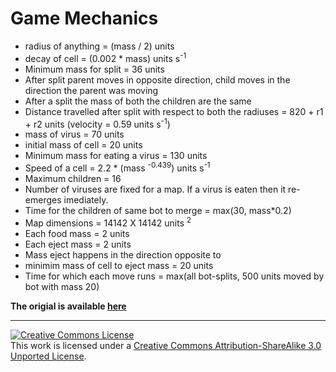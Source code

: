 # Game Mechanics

+ radius of anything = (mass / 2) units
+ decay of cell = (0.002 * mass) units s<sup>-1</sup>
+ Minimum mass for split = 36 units
+ After split parent moves in opposite direction, child moves in the direction the parent was moving
+ After a split the mass of both the children are the same
+ Distance travelled after split with respect to both the radiuses = 820 + r1 + r2 units (velocity = 0.59 units s<sup>-1</sup>)
+ mass of virus = 70 units
+ initial mass of cell = 20 units
+ Minimum mass for eating a virus = 130 units
+ Speed of a cell = 2.2 * (mass <sup>-0.439</sup>) units s<sup>-1</sup>
+ Maximum children = 16
+ Number of viruses are fixed for a map. If a virus is eaten then it re-emerges imediately.
+ Time for the children of same bot to merge = max(30, mass*0.2)
+ Map dimensions = 14142 X 14142 units <sup>2<sup>
+ Each food mass = 2 units
+ Each eject mass = 2 units
+ Mass eject happens in the direction opposite to
+ minimim mass of cell to eject mass = 20 units
+ Time for which each move runs = max(all bot-splits, 500 units moved by bot with mass 20)

**The origial is available [here](http://agar.gcommer.com/index.php?title=Main_Page)**

---

<a rel="license" href="http://creativecommons.org/licenses/by-sa/3.0/"><img alt="Creative Commons License" style="border-width:0" src="https://i.creativecommons.org/l/by-sa/3.0/80x15.png" /></a><br />This work is licensed under a <a rel="license" href="http://creativecommons.org/licenses/by-sa/3.0/">Creative Commons Attribution-ShareAlike 3.0 Unported License</a>.